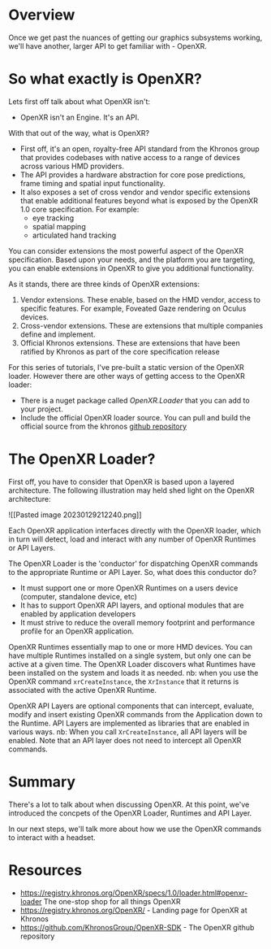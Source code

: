 # Overview

Once we get past the nuances of getting our graphics subsystems working, we'll have another, larger API to get familiar with - OpenXR.

# So what exactly is OpenXR?

Lets first off talk about what OpenXR isn't:
- OpenXR isn't an Engine. It's an API.

With that out of the way, what is OpenXR?
- First off, it's an open, royalty-free API standard from the Khronos group that provides codebases with native access to a range of devices across various HMD providers.
- The API provides a hardware abstraction for core pose predictions, frame timing and spatial input functionality.
- It also exposes a set of cross vendor and vendor specific extensions that enable additional features beyond what is exposed by the OpenXR 1.0 core specification. For example:
	- eye tracking
	- spatial mapping
	- articulated hand tracking

You can consider extensions the most powerful aspect of the OpenXR specification. Based upon your needs, and the platform you are targeting, you can enable extensions in OpenXR to give you additional functionality.

As it stands, there are three kinds of OpenXR extensions:
1. Vendor extensions. These enable, based on the HMD vendor, access to specific features. For example, Foveated Gaze rendering on Oculus devices.
2. Cross-vendor extensions. These are extensions that multiple companies define and implement.
3. Official Khronos extensions. These are extensions that have been ratified by Khronos as part of the core specification release

For this series of tutorials, I've pre-built a static version of the OpenXR loader. However there are other ways of getting access to the OpenXR loader:
- There is a nuget package called *OpenXR.Loader* that you can add to your project.
- Include the official OpenXR loader source. You can pull and build the official source from the khronos [github repository](https://github.com/KhronosGroup/OpenXR-SDK)

# The OpenXR Loader?

First off, you have to consider that OpenXR is based upon a layered architecture. The following illustration may held shed light on the OpenXR architecture:

![[Pasted image 20230129212240.png]]

Each OpenXR application interfaces directly with the OpenXR loader, which in turn will detect, load and interact with any number of OpenXR Runtimes or API Layers.

The OpenXR Loader is the 'conductor' for dispatching OpenXR commands to the appropriate Runtime or API Layer. So, what does this conductor do?
- It must support one or more OpenXR Runtimes on a users device (computer, standalone device, etc)
- It has to support OpenXR API layers, and optional modules that are enabled by application developers
- It must strive to reduce the overall memory footprint and performance profile for an OpenXR application.

OpenXR Runtimes essentially map to one or more HMD devices.  You can have multiple Runtimes installed on a single system, but only one can be active at a given time. The OpenXR Loader discovers what Runtimes have been installed on the system and loads it as needed. nb: when you use the OpenXR command `xrCreateInstance`, the `XrInstance` that it returns is associated with the active OpenXR Runtime.

OpenXR API Layers are optional components that can intercept, evaluate, modify and insert existing OpenXR commands from the Application down to the Runtime. API Layers are implemented as libraries that are enabled in various ways. nb: When you call `XrCreateInstance`, all API layers will be enabled. Note that an API layer does not need to intercept all OpenXR commands.

# Summary

There's a lot to talk about when discussing OpenXR. At this point, we've introduced the concpets of the OpenXR Loader, Runtimes and API Layer.

In our next steps, we'll talk more about how we use the OpenXR commands to interact with a headset.

# Resources

- https://registry.khronos.org/OpenXR/specs/1.0/loader.html#openxr-loader The one-stop shop for all things OpenXR
- https://registry.khronos.org/OpenXR/ - Landing page for OpenXR at Khronos
- https://github.com/KhronosGroup/OpenXR-SDK - The OpenXR github repository